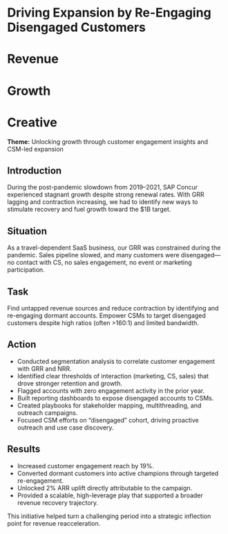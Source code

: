 # Driving Expansion by Re-Engaging Disengaged Customers
# Revenue
# Growth
# Creative

**Theme:** Unlocking growth through customer engagement insights and CSM-led expansion

## Introduction
During the post-pandemic slowdown from 2019–2021, SAP Concur experienced stagnant growth despite strong renewal rates. With GRR lagging and contraction increasing, we had to identify new ways to stimulate recovery and fuel growth toward the $1B target.

## Situation
As a travel-dependent SaaS business, our GRR was constrained during the pandemic. Sales pipeline slowed, and many customers were disengaged—no contact with CS, no sales engagement, no event or marketing participation.

## Task
Find untapped revenue sources and reduce contraction by identifying and re-engaging dormant accounts. Empower CSMs to target disengaged customers despite high ratios (often >160:1) and limited bandwidth.

## Action
- Conducted segmentation analysis to correlate customer engagement with GRR and NRR.
- Identified clear thresholds of interaction (marketing, CS, sales) that drove stronger retention and growth.
- Flagged accounts with zero engagement activity in the prior year.
- Built reporting dashboards to expose disengaged accounts to CSMs.
- Created playbooks for stakeholder mapping, multithreading, and outreach campaigns.
- Focused CSM efforts on “disengaged” cohort, driving proactive outreach and use case discovery.

## Results
- Increased customer engagement reach by 19%.
- Converted dormant customers into active champions through targeted re-engagement.
- Unlocked 2% ARR uplift directly attributable to the campaign.
- Provided a scalable, high-leverage play that supported a broader revenue recovery trajectory.

This initiative helped turn a challenging period into a strategic inflection point for revenue reacceleration.